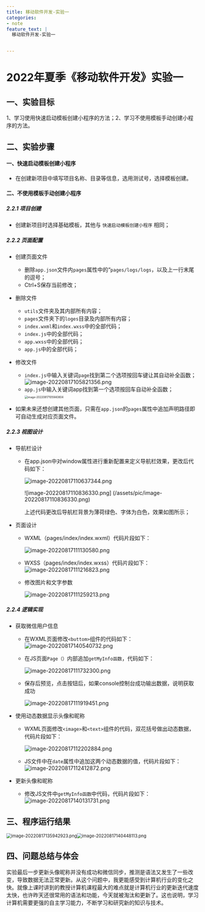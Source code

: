 ```yaml
---
title: 移动软件开发-实验一
categories:
- note
feature_text: |
  移动软件开发-实验一


---
```




<!-- more -->



# 2022年夏季《移动软件开发》实验一



## **一、实验目标**

1、学习使用快速启动模板创建小程序的方法；2、学习不使用模板手动创建小程序的方法。



## 二、实验步骤

#### 一、快速启动模板创建小程序

- 在创建新项目中填写项目名称、目录等信息，选用测试号，选择模板创建。

#### 二、不使用模板手动创建小程序

##### 2.2.1 项目创建

- 创建新项目时选择基础模板，其他与 `快速启动模板创建小程序` 相同；

##### 2.2.2 页面配置

- 创建页面文件
  - 删除`app.json`文件内`pages`属性中的“`pages/logs/logs`，以及上一行末尾的逗号；
  - Ctrl+S保存当前修改；

- 删除文件
  - `utils`文件夹及其内部所有内容；
  - `pages`文件夹下的`loges`目录及内部所有内容；
  - `index.wxml`和`index.wxss`中的全部代码；
  - `index.js`中的全部代码；
  - `app.wxss`中的全部代码；
  - `app.js`中的全部代码；

- 修改文件
  - `index.js`中输入关键词`page`找到第二个选项按回车键让其自动补全函数；
                          ![image-20220817105821356.png](/assets/pic/image-20220817105821356.png)
  - `app.js`中输入关键词app找到第一个选项按回车自动补全函数；
                               <img src="C:\Users\PHY\AppData\Roaming\Typora\typora-user-images\image-20220817105940804.png" alt="image-20220817105940804" style="zoom:50%;" />

- 如果未来还想创建其他页面，只需在`app.json`的`pages`属性中追加声明路径即可自动生成对应页面文件。

##### 2.2.3 视图设计

- 导航栏设计

  - 在app.json中对window属性进行重新配置来定义导航栏效果，更改后代码如下：

    ![image-20220817110637344.png](/assets/pic/image-20220817110637344.png)

    ![image-20220817110836330.png] (/assets/pic/image-20220817110836330.png)
    
    上述代码更改后导航栏背景为薄荷绿色、字体为白色，效果如图所示；

- 页面设计

  - WXML（pages/index/index.wxml）代码片段如下：

    ![image-20220817111130580.png](/assets/pic/image-20220817111130580.png)

  - WXSS（pages/index/index.wxss）代码片段如下：
    ![image-20220817111216823.png](/assets/pic/image-20220817111216823.png)

  - 修改图片和文字参数

    ![image-20220817111259213.png](/assets/pic/image-20220817111259213.png)

##### 2.2.4 逻辑实现

- 获取微信用户信息

  - 在WXML页面修改`<buttom>`组件的代码如下：![image-20220817140540732.png](/assets/pic/image-20220817140540732.png)

  - 在JS页面`Page（）`内部追加`getMyInfo函数`，代码如下：

    ![image-20220817111732300.png](/assets/pic/image-20220817111732300.png)

  - 保存后预览，点击按钮后，如果console控制台成功输出数据，说明获取成功

    ![image-20220817111919451.png](/assets/pic/image-20220817111919451.png)

- 使用动态数据显示头像和昵称

  - WXML页面修改`<image>`和`<text>`组件的代码，双花括号做出动态数据，代码片段如下：

    ![image-20220817112202884.png](/assets/pic/image-20220817112202884.png)

  - JS文件中在`date`属性中追加这两个动态数据的值，代码片段如下：
    ![image-20220817112412872.png](/assets/pic/image-20220817112412872.png)

- 更新头像和昵称

  - 修改JS文件中`getMyInfo函数`中代码，代码片段如下：![image-20220817140131731.png](/assets/pic/image-20220817140131731.png)

## 三、程序运行结果

<img src="/assets/pic/image-20220817140002394.png" alt="image-20220817135942923.png" style="zoom:80%;" /><img src="(/assets/pic/image-20220817140448113.png" alt="image-20220817140448113.png" style="zoom:80%;" />



## 四、问题总结与体会

实验最后一步更新头像昵称并没有成功和微信同步，推测是语法又发生了一些改变，导致数据无法正常更新。从这个问题中，我更能感受到计算机行业的变化之快。就像上课时讲到的教授计算机课程最大的难点就是计算机行业的更新迭代速度太快，也许昨天还很常用的语法和功能，今天就被淘汰和更新了。这也说明，学习计算机需要更强的自主学习能力，不断学习和研究新的知识与技术。
